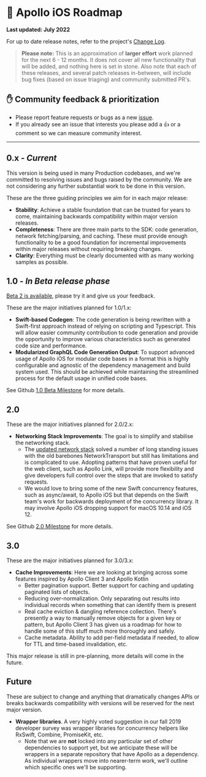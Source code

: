 # 🔮 Apollo iOS Roadmap

**Last updated: July 2022**

For up to date release notes, refer to the project's [Change Log](https://github.com/apollographql/apollo-ios/blob/main/CHANGELOG.md).

> **Please note:** This is an approximation of **larger effort** work planned for the next 6 - 12 months. It does not cover all new functionality that will be added, and nothing here is set in stone. Also note that each of these releases, and several patch releases in-between, will include bug fixes (based on issue triaging) and community submitted PR's.

## ✋ Community feedback & prioritization

- Please report feature requests or bugs as a new [issue](https://github.com/apollographql/apollo-ios/issues/new/choose).
- If you already see an issue that interests you please add a 👍 or a comment so we can measure community interest.

---
## 0.x - _Current_

This version is being used in many Production codebases, and we're committed to resolving issues and bugs raised by the community. We are not considering any further substantial work to be done in this version.

These are the three guiding principles we aim for in each major release:

- **Stability**: Achieve a stable foundation that can be trusted for years to come, maintaining backwards compatibility within major version releases.
- **Completeness**: There are three main parts to the SDK: code generation, network fetching/parsing, and caching. These must provide enough functionality to be a good foundation for incremental improvements within major releases without requiring breaking changes.
- **Clarity**: Everything must be clearly documented with as many working samples as possible.

## 1.0 - _In Beta release phase_

[Beta 2 is available](https://github.com/apollographql/apollo-ios/releases/tag/1.0.0-beta.2), please try it and give us your feedback.

These are the major initiatives planned for 1.0/1.x:

- **Swift-based Codegen**: The code generation is being rewritten with a Swift-first approach instead of relying on scripting and Typescript. This will allow easier community contribution to code generation and provide the opportunity to improve various characteristics such as generated code size and performance.
- **Modularized GraphQL Code Generation Output**: To support advanced usage of Apollo iOS for modular code bases in a format this is highly configurable and agnostic of the dependency management and build system used. This should be achieved while maintaining the streamlined process for the default usage in unified code bases.

See Github [1.0 Beta Milestone](https://github.com/apollographql/apollo-ios/milestone/62) for more details.

## 2.0

These are the major initiatives planned for 2.0/2.x:

- **Networking Stack Improvements**: The goal is to simplify and stabilise the networking stack.
    - The [updated network stack](https://github.com/apollographql/apollo-ios/issues/1340) solved a number of long standing issues with the old barebones NetworkTransport but still has limitations and is complicated to use. Adopting patterns that have proven useful for the web client, such as Apollo Link, will provide more flexibility and give developers full control over the steps that are invoked to satisfy requests.
    - We would love to bring some of the new Swift concurrency features, such as async/await, to Apollo iOS but that depends on the Swift team's work for backwards deployment of the concurrency library. It may involve Apollo iOS dropping support for macOS 10.14 and iOS 12.

See Github [2.0 Milestone](https://github.com/apollographql/apollo-ios/milestone/60) for more details.

## 3.0

These are the major initiatives planned for 3.0/3.x:

- **Cache Improvements**: Here we are looking at bringing across some features inspired by Apollo Client 3 and Apollo Kotlin
    - Better pagination support. Better support for caching and updating paginated lists of objects.
    - Reducing over-normalization. Only separating out results into individual records when something that can identify them is present
    - Real cache eviction & dangling reference collection. There's presently a way to manually remove objects for a given key or pattern, but Apollo Client 3 has given us a roadmap for how to handle some of this stuff much more thoroughly and safely.
    - Cache metadata. Ability to add per-field metadata if needed, to allow for TTL and time-based invalidation, etc.

This major release is still in pre-planning, more details will come in the future.

## Future

These are subject to change and anything that dramatically changes APIs or breaks backwards compatibility with versions will be reserved for the next major version.

- **Wrapper libraries**. A very highly voted suggestion in our fall 2019 developer survey was wrapper libraries for concurrency helpers like RxSwift, Combine, PromiseKit, etc.
    - Note that we are **not** locked into any particular set of other dependencies to support yet, but we anticipate these will be wrappers in a separate repository that have Apollo as a dependency. As individual wrappers move into nearer-term work, we'll outline which specific ones we'll be supporting.
